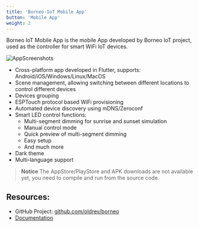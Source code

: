 ```yaml
---
title: 'Borneo-IoT Mobile App'
button: 'Mobile App'
weight: 2
---
```


Borneo IoT Mobile App is the mobile App developed by Borneo IoT project, used as the controller for smart WiFi IoT devices.

![AppScreenshots](/images/products/app/app-mocks.png)

- Cross-platform app developed in Flutter, supports: Android/iOS/Windows/Linux/MacOS
- Scene management, allowing switching between different locations to control different devices
- Devices grouping
- ESPTouch protocol based WiFi provisioning
- Automated device discovery using mDNS/Zeroconf
- Smart LED control functions:
    - Multi-segment dimming for sunrise and sunset simulation
    - Manual control mode
    - Quick preview of multi-segment dimming
    - Easy setup
    - And much more
- Dark theme
- Multi-language support

> **Notice** The AppStore/PlayStore and APK downloads are not available yet, you need to compile and run from the source code.

## Resources:

- GitHub Project: [github.com/oldrev/borneo](https://github.com/oldrev/borneo)
- [Documentation](https://docs.borneoiot.com/mobile-app)

